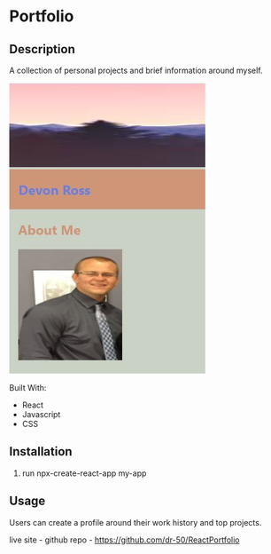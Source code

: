 # Portfolio

## Description
A collection of personal projects and brief information around myself.

![screenshot](./portfolio/src/assets/images/ReadMe-photo.JPG)

Built With: 
* React
* Javascript
* CSS

## Installation
1. run npx-create-react-app my-app

## Usage
Users can create a profile around their work history and top projects.

live site -
github repo - https://github.com/dr-50/ReactPortfolio